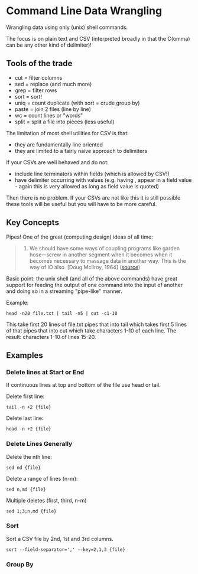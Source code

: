 # Command Line Data Wrangling

Wrangling data using only (unix) shell commands.

The focus is on plain text and CSV (interpreted broadly in that the C(omma) can
be any other kind of delimiter)!

## Tools of the trade

* cut = filter columns
* sed = replace (and much more)
* grep = filter rows
* sort = sort!
* uniq = count duplicate (with sort = crude group by)
* paste = join 2 files (line by line)
* wc = count lines or "words"
* split = split a file into pieces (less useful)

The limitation of most shell utilities for CSV is that:

* they are fundamentally line oriented
* they are limited to a fairly naive approach to delimiters

If your CSVs are well behaved and do not:

* include line terminators within fields (which is allowed by CSV!)
* have delimiter occurring with values (e.g. having , appear in a field value -
  again this is very allowed as long as field value is quoted)

Then there is no problem. If your CSVs are not like this it is still possible
these tools will be useful but you will have to be more careful.

## Key Concepts

Pipes! One of the great (computing design) ideas of all time:

> 1. We should have some ways of coupling programs like garden hose--screw in
> another segment when it becomes when it becomes necessary to massage data in
> another way.  This is the way of IO also. [Doug McIlroy, 1964] ([source](http://doc.cat-v.org/unix/pipes/))

Basic point: the unix shell (and all of the above commands) have great support
for feeding the output of one command into the input of another and doing so in
a streaming "pipe-like" manner.

Example:

    head -n20 file.txt | tail -n5 | cut -c1-10

This take first 20 lines of file.txt pipes that into tail which takes first 5
lines of that pipes that into cut which take characters 1-10 of each line. The
result: characters 1-10 of lines 15-20.


## Examples

### Delete lines at Start or End

If continuous lines at top and bottom of the file use head or tail.

Delete first line:

    tail -n +2 {file}

Delete last line:

    head -n +2 {file}

### Delete Lines Generally

Delete the nth line:

    sed nd {file}

Delete a range of lines (n-m):

    sed n,md {file}

Multiple deletes (first, third, n-m)

    sed 1;3;n,md {file}

### Sort

Sort a CSV file by 2nd, 1st and 3rd columns.

    sort --field-separator=',' --key=2,1,3 {file}

### Group By

